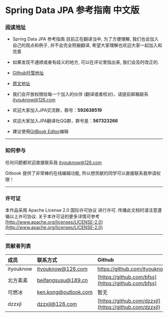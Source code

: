 # Spring Data JPA 参考指南 中文版

### [阅读地址](https://www.gitbook.com/book/ityouknow/spring-data-jpa-reference-documentation/details)

* Spring Data JPA 参考指南 目前正在翻译当中, 为了方便理解, 我们也会加入自己的观点和例子, 并不会完全照搬翻译, 希望大家理解也欢迎大家一起加入和完善

* 如果发现不通顺或者有歧义的地方, 可以在评论里指出来, 我们会及时改正的.

* [Github托管地址](https://github.com/ityouknow/spring-data-jpa-reference-documentation)

* [原文地址](http://docs.spring.io/spring-data/jpa/docs/current/reference/html/)

* 我们会开放权限给每一个加入的伙伴 \(翻译或者校对\)，请提前邮箱联系 ityouknow@126.com

* 欢迎大家加入JPA交流群，群号：**592638519**

* 欢迎大家加入JPA翻译社QQ群，群号是：**567323266**

* 建议使用[GitBook Editor](https://www.gitbook.com/editor)编辑

---

### 如何参与

任何问题都欢迎直接联系我 ityouknow@126.com

Gitbook 提供了非常棒的在线编辑功能, 所以想贡献的同学可以直接联系我申请权限！

---

### 许可证

本作品采用 Apache License 2.0 国际许可协议 进行许可. 传播此文档时请注意遵循以上许可协议. 关于本许可证的更多详情可参考 [http://www.apache.org/licenses/LICENSE-2.0](http://www.apache.org/licenses/LICENSE-2.0)

---

### 贡献者列表

| 成员 | 联系方式 | Github |
| :--- | :--- | :--- |
| ityouknow | ityouknow@126.com | [https://github.com/ityouknow ](https://github.com/ityouknow) |
| 北方素素 | beifangsusu@189.cn | [https://github.com/bfss](https://github.com/bfss) |
| 可燃冰 | ken.kong@outlook.com | 暂无 |
| dzzxjl | dzzxjl@126.com | [https://github.com/dzzxjl](https://github.com/dzzxjl) |



